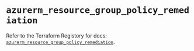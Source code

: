 # `azurerm_resource_group_policy_remediation`

Refer to the Terraform Registory for docs: [`azurerm_resource_group_policy_remediation`](https://www.terraform.io/docs/providers/azurerm/r/resource_group_policy_remediation).
